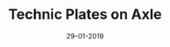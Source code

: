 ---
title: "Technic Plates on Axle"
date: 29-01-2019

image: image.png
cad: model.ldr

source:
  url: "https://www.flickr.com/photos/bradslegoroom/4512069587"
  title: "SNOT Techniques 7"
  author: "鉄男"
  date: 11-04-2010

taxonomy:
  part: ["3709", "32062", "4032a", "3022" ]
  partcount: 7

  width: [4, stud]
  depth: [2, stud]
  height: [2, brick]

  function: ["stud_tilt"]
  stud_tilt_angle: [180]
---